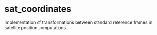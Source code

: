 # sat_coordinates
Implementation of transformations between standard reference frames in satellite position computations
